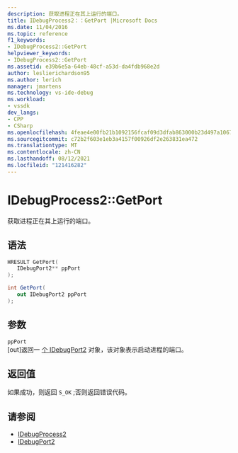 ```yaml
---
description: 获取进程正在其上运行的端口。
title: IDebugProcess2：：GetPort |Microsoft Docs
ms.date: 11/04/2016
ms.topic: reference
f1_keywords:
- IDebugProcess2::GetPort
helpviewer_keywords:
- IDebugProcess2::GetPort
ms.assetid: e39b6e5a-64eb-48cf-a53d-da4fdb968e2d
author: leslierichardson95
ms.author: lerich
manager: jmartens
ms.technology: vs-ide-debug
ms.workload:
- vssdk
dev_langs:
- CPP
- CSharp
ms.openlocfilehash: 4feae4e00fb21b1092156fcaf09d3dfab863000b23d497a1067e104e5c6dfdba
ms.sourcegitcommit: c72b2f603e1eb3a4157f00926df2e263831ea472
ms.translationtype: MT
ms.contentlocale: zh-CN
ms.lasthandoff: 08/12/2021
ms.locfileid: "121416282"
---
```

# <a name="idebugprocess2getport"></a>IDebugProcess2::GetPort
获取进程正在其上运行的端口。

## <a name="syntax"></a>语法

```cpp
HRESULT GetPort( 
   IDebugPort2** ppPort
);
```

```csharp
int GetPort( 
   out IDebugPort2 ppPort
);
```

## <a name="parameters"></a>参数
`ppPort`\
[out]返回一 [个 IDebugPort2](../../../extensibility/debugger/reference/idebugport2.md) 对象，该对象表示启动进程的端口。

## <a name="return-value"></a>返回值
 如果成功，则返回 `S_OK` ;否则返回错误代码。

## <a name="see-also"></a>请参阅
- [IDebugProcess2](../../../extensibility/debugger/reference/idebugprocess2.md)
- [IDebugPort2](../../../extensibility/debugger/reference/idebugport2.md)
